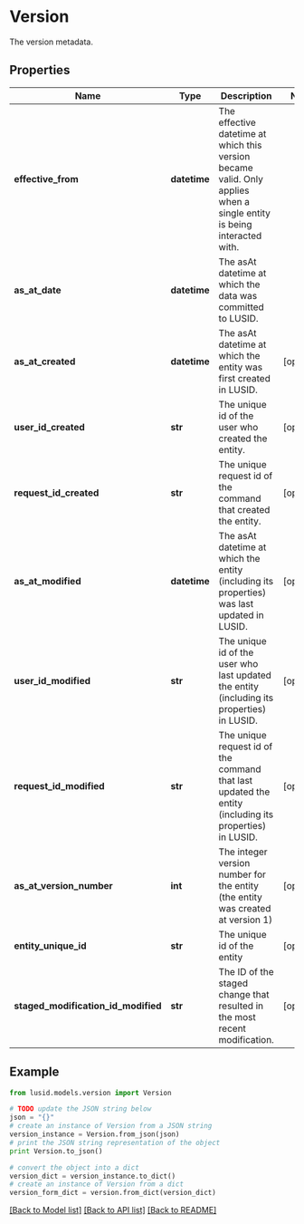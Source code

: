 # Version

The version metadata.

## Properties
Name | Type | Description | Notes
------------ | ------------- | ------------- | -------------
**effective_from** | **datetime** | The effective datetime at which this version became valid. Only applies when a single entity is being interacted with. | 
**as_at_date** | **datetime** | The asAt datetime at which the data was committed to LUSID. | 
**as_at_created** | **datetime** | The asAt datetime at which the entity was first created in LUSID. | [optional] 
**user_id_created** | **str** | The unique id of the user who created the entity. | [optional] 
**request_id_created** | **str** | The unique request id of the command that created the entity. | [optional] 
**as_at_modified** | **datetime** | The asAt datetime at which the entity (including its properties) was last updated in LUSID. | [optional] 
**user_id_modified** | **str** | The unique id of the user who last updated the entity (including its properties) in LUSID. | [optional] 
**request_id_modified** | **str** | The unique request id of the command that last updated the entity (including its properties) in LUSID. | [optional] 
**as_at_version_number** | **int** | The integer version number for the entity (the entity was created at version 1) | [optional] 
**entity_unique_id** | **str** | The unique id of the entity | [optional] 
**staged_modification_id_modified** | **str** | The ID of the staged change that resulted in the most recent modification. | [optional] 

## Example

```python
from lusid.models.version import Version

# TODO update the JSON string below
json = "{}"
# create an instance of Version from a JSON string
version_instance = Version.from_json(json)
# print the JSON string representation of the object
print Version.to_json()

# convert the object into a dict
version_dict = version_instance.to_dict()
# create an instance of Version from a dict
version_form_dict = version.from_dict(version_dict)
```
[[Back to Model list]](../README.md#documentation-for-models) [[Back to API list]](../README.md#documentation-for-api-endpoints) [[Back to README]](../README.md)


